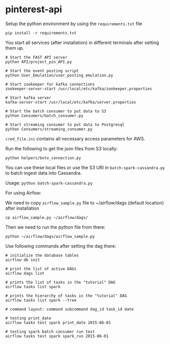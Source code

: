 # pinterest-api

Setup the python environment by using the `requirements.txt` file

`pip install -r requirements.txt`

You start all services (after installation) in different terminals after setting them up.

```
# Start the FAST API server
python API/project_pin_API.py

# Start the event posting script
python User_Emulation/user_posting_emulation.py

# Start zookeeper for kafka connections
zookeeper-server-start /usr/local/etc/kafka/zookeeper.properties

# Start kafka server
kafka-server-start /usr/local/etc/kafka/server.properties

# Start the batch consumer to put data to S3
python Consumers/batch_consumer.py

# Start streaming consumer to put data to Postgresql
python Consumers/streaming_consumer.py
```

`cred_file.ini` contains all necessary access parameters for AWS.

Run the following to get the json files from S3 locally:
```
python helpers/boto_connection.py
```

You can use these local files or use the S3 URI in `batch-spark-cassandra.py` to batch ingest data into Cassandra.

Usage:
`python batch-spark-cassandra.py`

For using Airfow:

We need to copy `airflow_sample.py` file to ~/airflow/dags (default location) after installation

`cp airflow_sample.py ~/airflow/dags/`

Then we need to run the python file from there:

`python ~/airflow/dags/airflow_sample.py `

Use following commands after setting the dag there:

```
# initialize the database tables
airflow db init

# print the list of active DAGs
airflow dags list

# prints the list of tasks in the "tutorial" DAG
airflow tasks list spark

# prints the hierarchy of tasks in the "tutorial" DAG
airflow tasks list spark --tree

# command layout: command subcommand dag_id task_id date

# testing print_date
airflow tasks test spark print_date 2015-06-01

# testing spark batch consumer run test
airflow tasks test spark spark_run 2015-06-01
```

